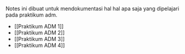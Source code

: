 Notes ini dibuat untuk mendokumentasi hal hal apa saja yang dipelajari pada praktikum adm. 
- [[Praktikum ADM 1]]
- [[Praktikum ADM 2]]
- [[Praktikum ADM 3]]
- [[Praktikum ADM 4]]
